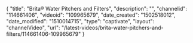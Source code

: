 {
    "title": "Brita&reg; Water Pitchers and Filters",
    "description": "",
    "channelid": "114661406",
    "videoid": "109965679",
    "date_created": "1502518012",
    "date_modified": "1510014715",
    "type": "captivate",
    "layout": "channelVideo",
    "url": "\/latest-videos\/brita-water-pitchers-and-filters\/114661406-109965679"
}